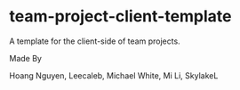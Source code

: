 # team-project-client-template
A template for the client-side of team projects.

Made By

Hoang Nguyen,  Leecaleb,  Michael White,  Mi Li,  SkylakeL
